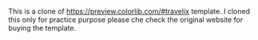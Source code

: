 This is a clone of https://preview.colorlib.com/#travelix template. I cloned this only for practice purpose please che check the original website for buying the template.
